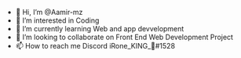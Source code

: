 - 👋 Hi, I’m @Aamir-mz
- 👀 I’m interested in Coding
- 🌱 I’m currently learning Web and app devvelopment
- 💞️ I’m looking to collaborate on Front End Web Development Project
- 📫 How to reach me Discord iRone_KING_👑#1528
